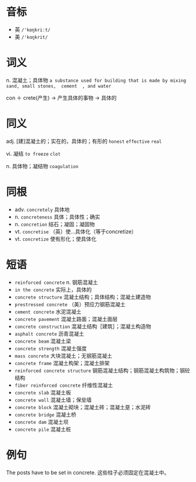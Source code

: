 # 音标

- 英 `/'kɒŋkriːt/`
- 美 `/'kɑŋkrit/`

# 词义

n. 混凝土；具体物
`a substance used for building that is made by mixing sand, small stones,  cement  , and water`



con ＋ crete(产生) → 产生具体的事物 → 具体的

# 同义

adj. [建]混凝土的；实在的，具体的；有形的
`honest` `effective` `real`

vi. 凝结
`to freeze` `clot`

n. 具体物；凝结物
`coagulation`

# 同根

- adv. `concretely` 具体地
- n. `concreteness` 具体；具体性；确实
- n. `concretion` 结石；凝固；凝固物
- vt. `concretise` （英）使…具体化（等于concretize）
- vt. `concretize` 使有形化；使具体化

# 短语

- `reinforced concrete` n. 钢筋混凝土
- `in the concrete` 实际上，具体的
- `concrete structure` 混凝土结构；具体结构；混凝土建造物
- `prestressed concrete` （美）预应力钢筋混凝土
- `cement concrete` 水泥混凝土
- `concrete pavement` 混凝土路面；混凝土面层
- `concrete construction` 混凝土结构［建筑］；混凝土构造物
- `asphalt concrete` 沥青混凝土
- `concrete beam` 混凝土梁
- `concrete strength` 混凝土强度
- `mass concrete` 大块混凝土；无钢筋混凝土
- `concrete frame` 混凝土构架；混凝土排架
- `reinforced concrete structure` 钢筋混凝土结构；钢筋混凝土构筑物；钢砼结构
- `fiber reinforced concrete` 纤维性混凝土
- `concrete slab` 混凝土板
- `concrete wall` 混凝土墙；保垒墙
- `concrete block` 混凝土砌块；混凝土砖；混凝土趸；水泥砖
- `concrete bridge` 混凝土桥
- `concrete dam` 混凝土坝
- `concrete pile` 混凝土桩

# 例句

The posts have to be set in concrete.
这些柱子必须固定在混凝土中。


